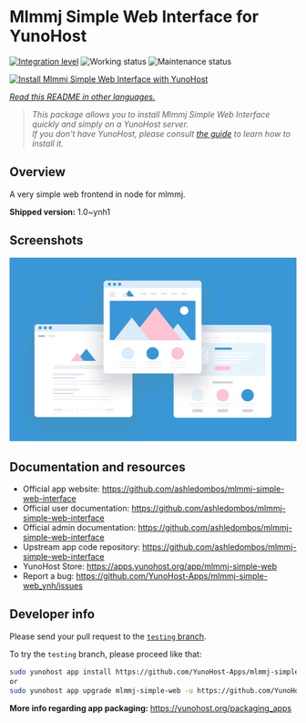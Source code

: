 <!--
N.B.: This README was automatically generated by <https://github.com/YunoHost/apps/tree/master/tools/readme_generator>
It shall NOT be edited by hand.
-->

# Mlmmj Simple Web Interface for YunoHost

[![Integration level](https://dash.yunohost.org/integration/mlmmj-simple-web.svg)](https://ci-apps.yunohost.org/ci/apps/mlmmj-simple-web/) ![Working status](https://ci-apps.yunohost.org/ci/badges/mlmmj-simple-web.status.svg) ![Maintenance status](https://ci-apps.yunohost.org/ci/badges/mlmmj-simple-web.maintain.svg)

[![Install Mlmmj Simple Web Interface with YunoHost](https://install-app.yunohost.org/install-with-yunohost.svg)](https://install-app.yunohost.org/?app=mlmmj-simple-web)

*[Read this README in other languages.](./ALL_README.md)*

> *This package allows you to install Mlmmj Simple Web Interface quickly and simply on a YunoHost server.*  
> *If you don't have YunoHost, please consult [the guide](https://yunohost.org/install) to learn how to install it.*

## Overview

A very simple web frontend in node for mlmmj.

**Shipped version:** 1.0~ynh1

## Screenshots

![Screenshot of Mlmmj Simple Web Interface](./doc/screenshots/example.jpg)

## Documentation and resources

- Official app website: <https://github.com/ashledombos/mlmmj-simple-web-interface>
- Official user documentation: <https://github.com/ashledombos/mlmmj-simple-web-interface>
- Official admin documentation: <https://github.com/ashledombos/mlmmj-simple-web-interface>
- Upstream app code repository: <https://github.com/ashledombos/mlmmj-simple-web-interface>
- YunoHost Store: <https://apps.yunohost.org/app/mlmmj-simple-web>
- Report a bug: <https://github.com/YunoHost-Apps/mlmmj-simple-web_ynh/issues>

## Developer info

Please send your pull request to the [`testing` branch](https://github.com/YunoHost-Apps/mlmmj-simple-web_ynh/tree/testing).

To try the `testing` branch, please proceed like that:

```bash
sudo yunohost app install https://github.com/YunoHost-Apps/mlmmj-simple-web_ynh/tree/testing --debug
or
sudo yunohost app upgrade mlmmj-simple-web -u https://github.com/YunoHost-Apps/mlmmj-simple-web_ynh/tree/testing --debug
```

**More info regarding app packaging:** <https://yunohost.org/packaging_apps>
